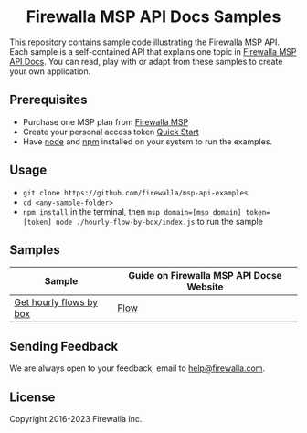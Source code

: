 <h1 align="center">
Firewalla MSP API Docs Samples
</h1>

This repository contains sample code illustrating the Firewalla MSP API. Each sample is a self-contained API that explains one topic in [Firewalla MSP API Docs](https://docs.firewalla.net). You can read, play with or adapt from these samples to create your own application.

## Prerequisites

- Purchase one MSP plan from [Firewalla MSP](https://firewalla.net/)
- Create your personal access token [Quick Start](https://docs.firewalla.net/quick_start/)
- Have [node](https://nodejs.org/en/) and [npm](https://nodejs.org/en/) installed on your system to run the examples.


## Usage

- `git clone https://github.com/firewalla/msp-api-examples`
- `cd <any-sample-folder>`
- `npm install` in the terminal, then `msp_domain=[msp_domain] token=[token] node ./hourly-flow-by-box/index.js` to run the sample

## Samples

<!-- SAMPLES_BEGIN -->
| Sample | Guide on Firewalla MSP API Docse Website |
| ------ | ----- | 
| [Get hourly flows by box](https://github.com/firewalla/msp-api-examples/blob/main/hourly-flow-by-box/index.js) | [Flow](https://docs.firewalla.net/api-reference/flow/) | 
<!-- LSP_SAMPLES_END -->

## Sending Feedback

We are always open to your feedback, email to help@firewalla.com.

## License

Copyright 2016-2023 Firewalla Inc.